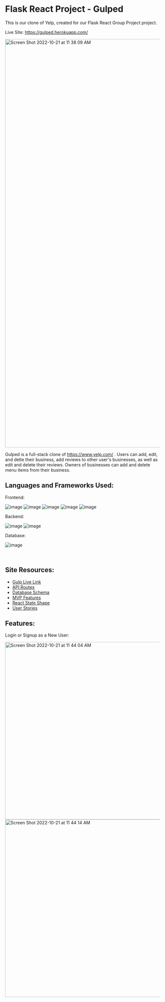 # Flask React Project - Gulped

This is our clone of Yelp, created for our Flask React Group Project project.

Live Site: https://gulped.herokuapp.com/

<img width="1328" alt="Screen Shot 2022-10-21 at 11 38 09 AM" src="https://user-images.githubusercontent.com/97054477/197256054-ad13f586-d193-4fef-9977-e665aac8472c.png">

Gulped is a full-stack clone of https://www.yelp.com/ . Users can add, edit, and delte their business, add reviews to other user's businesses, as well as edit and delete their reviews. Owners of businesses can add and delete menu items from their business.

## Languages and Frameworks Used: 
Frontend:

![image](https://user-images.githubusercontent.com/20654267/192156837-122333b5-1337-4630-abcd-e48f538c141d.png)
![image](https://user-images.githubusercontent.com/20654267/192156876-64b1afdd-e93f-4f6b-a0ff-2d7e9b75258a.png)
![image](https://user-images.githubusercontent.com/20654267/192156881-268b4f35-02b2-4113-861b-c2ea54b6ff87.png)
![image](https://user-images.githubusercontent.com/20654267/192156890-ca8a0612-9350-4d10-88f7-cc09dd740865.png)
![image](https://user-images.githubusercontent.com/20654267/192156892-eddb0af2-29cc-46bf-9d6d-fc0ead32005b.png)


Backend:

![image](https://camo.githubusercontent.com/a1b2dac5667822ee0d98ae6d799da61987fd1658dfeb4d2ca6e3c99b1535ebd8/68747470733a2f2f696d672e736869656c64732e696f2f62616467652f707974686f6e2d3336373041303f7374796c653d666f722d7468652d6261646765266c6f676f3d707974686f6e266c6f676f436f6c6f723d666664643534)
![image](https://camo.githubusercontent.com/43c40e9f61f01e780f4cfed5dafda9e3494310ba1b6ea11e20c4949e556a47c3/68747470733a2f2f696d672e736869656c64732e696f2f62616467652f666c61736b2d2532333030302e7376673f7374796c653d666f722d7468652d6261646765266c6f676f3d666c61736b266c6f676f436f6c6f723d7768697465)

Database: 

![image](https://camo.githubusercontent.com/f48e6e8822dbed2b14a693017b364d00813b7872df67d95e5844aa3cf94ec482/68747470733a2f2f696d672e736869656c64732e696f2f62616467652f53514c416c6368656d792d3130303030303f7374796c653d666f722d7468652d6261646765266c6f676f3d73716c266c6f676f436f6c6f723d424131323132266c6162656c436f6c6f723d41443030303026636f6c6f723d413930303030)

<br>

## Site Resources: 

* [Gulp Live Link]()
* [API Routes](https://github.com/tbluher14/Gulp/wiki/API-Routes)
* [Database Schema](https://github.com/tbluher14/Gulp/wiki/Database-Schema)
* [MVP Features](https://github.com/tbluher14/Gulp/wiki/MVP-Features)
* [React State Shape](https://github.com/tbluher14/Gulp/wiki/React-State-Shape)
* [User Stories](https://github.com/tbluher14/Gulp/wiki/User-Stories)


## Features: 
Login or Signup as a New User: 

<img width="577" alt="Screen Shot 2022-10-21 at 11 44 04 AM" src="https://user-images.githubusercontent.com/97054477/197257179-7cb27071-df91-428e-a458-2f7202830e56.png">
<img width="578" alt="Screen Shot 2022-10-21 at 11 44 14 AM" src="https://user-images.githubusercontent.com/97054477/197257397-70e39350-5101-4aac-889b-9c408cd65eff.png">



